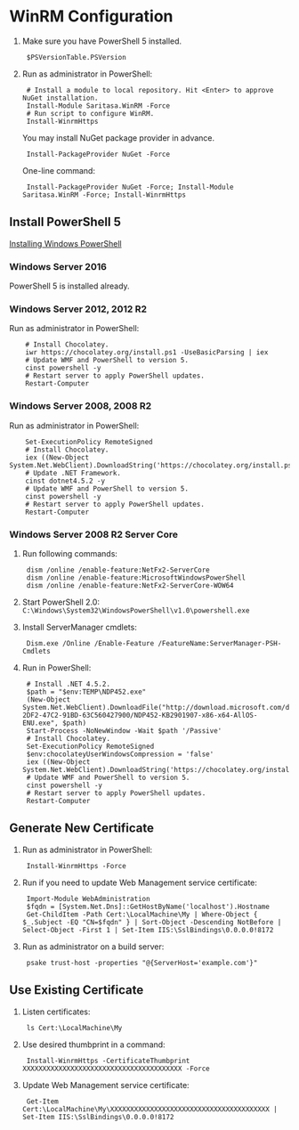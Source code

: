 # WinRM Configuration

1. Make sure you have PowerShell 5 installed.

        $PSVersionTable.PSVersion

2. Run as administrator in PowerShell:

        # Install a module to local repository. Hit <Enter> to approve NuGet installation.
        Install-Module Saritasa.WinRM -Force
        # Run script to configure WinRM.
        Install-WinrmHttps

    You may install NuGet package provider in advance.

        Install-PackageProvider NuGet -Force

    One-line command:

        Install-PackageProvider NuGet -Force; Install-Module Saritasa.WinRM -Force; Install-WinrmHttps

## Install PowerShell 5

[Installing Windows PowerShell](https://msdn.microsoft.com/en-us/powershell/scripting/setup/installing-windows-powershell)

### Windows Server 2016

PowerShell 5 is installed already.

### Windows Server 2012, 2012 R2

Run as administrator in PowerShell:

        # Install Chocolatey.
        iwr https://chocolatey.org/install.ps1 -UseBasicParsing | iex
        # Update WMF and PowerShell to version 5.
        cinst powershell -y
        # Restart server to apply PowerShell updates.
        Restart-Computer

### Windows Server 2008, 2008 R2

Run as administrator in PowerShell:

        Set-ExecutionPolicy RemoteSigned
        # Install Chocolatey.
        iex ((New-Object System.Net.WebClient).DownloadString('https://chocolatey.org/install.ps1'))
        # Update .NET Framework.
        cinst dotnet4.5.2 -y
        # Update WMF and PowerShell to version 5.
        cinst powershell -y
        # Restart server to apply PowerShell updates.
        Restart-Computer

### Windows Server 2008 R2 Server Core

1. Run following commands:

        dism /online /enable-feature:NetFx2-ServerCore
        dism /online /enable-feature:MicrosoftWindowsPowerShell
        dism /online /enable-feature:NetFx2-ServerCore-WOW64

2. Start PowerShell 2.0: `C:\Windows\System32\WindowsPowerShell\v1.0\powershell.exe`

3. Install ServerManager cmdlets:

        Dism.exe /Online /Enable-Feature /FeatureName:ServerManager-PSH-Cmdlets

3. Run in PowerShell:

        # Install .NET 4.5.2.
        $path = "$env:TEMP\NDP452.exe"
        (New-Object System.Net.WebClient).DownloadFile("http://download.microsoft.com/download/E/2/1/E21644B5-2DF2-47C2-91BD-63C560427900/NDP452-KB2901907-x86-x64-AllOS-ENU.exe", $path)
        Start-Process -NoNewWindow -Wait $path '/Passive'
        # Install Chocolatey.
        Set-ExecutionPolicy RemoteSigned
        $env:chocolateyUserWindowsCompression = 'false'
        iex ((New-Object System.Net.WebClient).DownloadString('https://chocolatey.org/install.ps1'))
        # Update WMF and PowerShell to version 5.
        cinst powershell -y
        # Restart server to apply PowerShell updates.
        Restart-Computer

## Generate New Certificate

1. Run as administrator in PowerShell:

        Install-WinrmHttps -Force

2. Run if you need to update Web Management service certificate:

        Import-Module WebAdministration
        $fqdn = [System.Net.Dns]::GetHostByName('localhost').Hostname
        Get-ChildItem -Path Cert:\LocalMachine\My | Where-Object { $_.Subject -EQ "CN=$fqdn" } | Sort-Object -Descending NotBefore | Select-Object -First 1 | Set-Item IIS:\SslBindings\0.0.0.0!8172

3. Run as administrator on a build server:

        psake trust-host -properties "@{ServerHost='example.com'}"

## Use Existing Certificate

1. Listen certificates:

        ls Cert:\LocalMachine\My

2. Use desired thumbprint in a command:

        Install-WinrmHttps -CertificateThumbprint XXXXXXXXXXXXXXXXXXXXXXXXXXXXXXXXXXXXXXXX -Force

3. Update Web Management service certificate:

        Get-Item Cert:\LocalMachine\My\XXXXXXXXXXXXXXXXXXXXXXXXXXXXXXXXXXXXXXXX | Set-Item IIS:\SslBindings\0.0.0.0!8172
